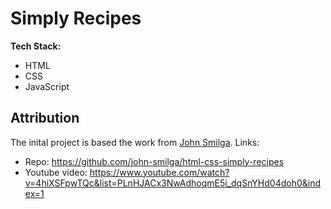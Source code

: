 # Simply Recipes

**Tech Stack:** 
- HTML
- CSS
- JavaScript

## Attribution
The inital project is based the work from [John Smilga](https://github.com/john-smilga). Links: 

- Repo: https://github.com/john-smilga/html-css-simply-recipes
- Youtube video: https://www.youtube.com/watch?v=4hiXSFpwTQc&list=PLnHJACx3NwAdhoqmE5i_dqSnYHd04doh0&index=1